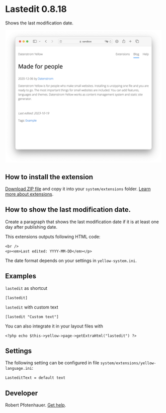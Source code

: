 # Lastedit 0.8.18

Shows the last modification date.

<p align="center"><img src="lastedit-screenshot.png" alt="Screenshot"></p>

## How to install the extension

[Download ZIP file](https://github.com/pftnhr/yellow-lastedit/archive/refs/heads/main.zip) and copy it into your `system/extensions` folder. [Learn more about extensions](https://github.com/annaesvensson/yellow-update).

## How to show the last modification date.

Create a paragraph that shows the last modification date if it is at least one day after publishing date.

This extensions outputs following HTML code:

    <br />
    <p><em>Last edited: YYYY-MM-DD</em></p>

The date format depends on your settings in `yellow-system.ini`.

## Examples

`lastedit` as shortcut

    [lastedit]

`lastedit` with custom text

    [lastedit "Custom text"]

You can also integrate it in your layout files with

    <?php echo $this->yellow->page->getExtraHtml("lastedit") ?>

## Settings

The following setting can be configured in file `system/extensions/yellow-language.ini`:

    LasteditText = default text

## Developer

Robert Pfotenhauer. [Get help](https://datenstrom.se/yellow/help/).

